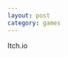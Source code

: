 ```yaml
---
layout: post
category: games
---
```


Itch.io
<a href="https://media.giphy.com/media/vi7mfgT8nwFlpvye0s/source.gif"/>